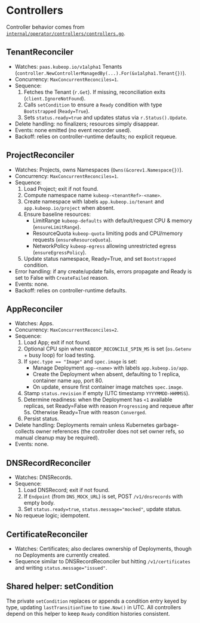 # Controllers

Controller behavior comes from [`internal/operator/controllers/controllers.go`](https://github.com/vaheed/kubeOP/blob/main/internal/operator/controllers/controllers.go).

## TenantReconciler

- Watches: `paas.kubeop.io/v1alpha1` Tenants (`controller.NewControllerManagedBy(...).For(&v1alpha1.Tenant{})`).
- Concurrency: `MaxConcurrentReconciles=1`.
- Sequence:
  1. Fetches the Tenant (`r.Get`). If missing, reconciliation exits (`client.IgnoreNotFound`).
  2. Calls `setCondition` to ensure a `Ready` condition with type `Bootstrapped` (`Ready=True`).
  3. Sets `status.ready=true` and updates status via `r.Status().Update`.
- Delete handling: no finalizers; resources simply disappear.
- Events: none emitted (no event recorder used).
- Backoff: relies on controller-runtime defaults; no explicit requeue.

## ProjectReconciler

- Watches: Projects, owns Namespaces (`Owns(&corev1.Namespace{})`).
- Concurrency: `MaxConcurrentReconciles=1`.
- Sequence:
  1. Load Project; exit if not found.
  2. Compute namespace name `kubeop-<tenantRef>-<name>`.
  3. Create namespace with labels `app.kubeop.io/tenant` and `app.kubeop.io/project` when absent.
  4. Ensure baseline resources:
     - LimitRange `kubeop-defaults` with default/request CPU & memory (`ensureLimitRange`).
     - ResourceQuota `kubeop-quota` limiting pods and CPU/memory requests (`ensureResourceQuota`).
     - NetworkPolicy `kubeop-egress` allowing unrestricted egress (`ensureEgressPolicy`).
  5. Update status namespace, Ready=True, and set `Bootstrapped` condition.
- Error handling: if any create/update fails, errors propagate and Ready is set to False with `CreateFailed` reason.
- Events: none.
- Backoff: relies on controller-runtime defaults.

## AppReconciler

- Watches: Apps.
- Concurrency: `MaxConcurrentReconciles=2`.
- Sequence:
  1. Load App; exit if not found.
  2. Optional CPU spin when `KUBEOP_RECONCILE_SPIN_MS` is set (`os.Getenv` + busy loop) for load testing.
  3. If `spec.type == "Image"` and `spec.image` is set:
     - Manage Deployment `app-<name>` with labels `app.kubeop.io/app`.
     - Create the Deployment when absent, defaulting to 1 replica, container name `app`, port 80.
     - On update, ensure first container image matches `spec.image`.
  4. Stamp `status.revision` if empty (UTC timestamp `YYYYMMDD-HHMMSS`).
  5. Determine readiness: when the Deployment has `<1` available replicas, set Ready=False with reason `Progressing` and requeue after 5s. Otherwise Ready=True with reason `Converged`.
  6. Persist status.
- Delete handling: Deployments remain unless Kubernetes garbage-collects owner references (the controller does not set owner refs, so manual cleanup may be required).
- Events: none.

## DNSRecordReconciler

- Watches: DNSRecords.
- Sequence:
  1. Load DNSRecord; exit if not found.
  2. If `Endpoint` (from `DNS_MOCK_URL`) is set, POST `/v1/dnsrecords` with empty body.
  3. Set `status.ready=true`, `status.message="mocked"`, update status.
- No requeue logic; idempotent.

## CertificateReconciler

- Watches: Certificates; also declares ownership of Deployments, though no Deployments are currently created.
- Sequence similar to DNSRecordReconciler but hitting `/v1/certificates` and writing `status.message="issued"`.

## Shared helper: setCondition

The private `setCondition` replaces or appends a condition entry keyed by type, updating `lastTransitionTime` to `time.Now()` in UTC. All controllers depend on this helper to keep `Ready` condition histories consistent.

